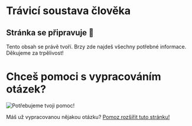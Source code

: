 # Trávicí soustava člověka

## Stránka se připravuje 🚧

Tento obsah se právě tvoří. Brzy zde najdeš všechny potřebné informace. Děkujeme za trpělivost!

# Chceš pomoci s vypracováním otázek?

![Potřebujeme tvoji pomoc!](/we-want-you.png)

Máš už vypracovanou nějakou otázku? [Pomoz rozšířit tuto stránku!](/chci-pomoct)
